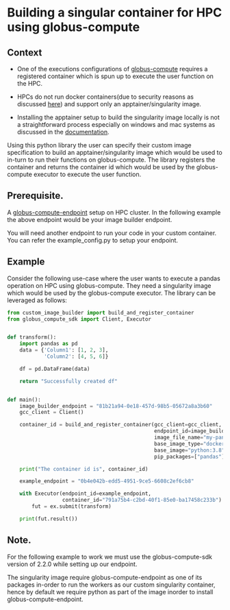 # Building a singular container for HPC using globus-compute

## Context
* One of the executions configurations of [globus-compute](https://www.globus.org/compute) requires a registered container which is spun up to execute the user function on the HPC.

* HPCs do not run docker containers(due to security reasons as discussed [here](https://docs.vscentrum.be/software/singularity.html)) and support only an apptainer/singularity image.

* Installing the apptainer setup to build the singularity image locally is not a straightforward process especially on windows and mac systems as discussed in the [documentation](https://apptainer.org/docs/admin/main/installation.html).

Using this python library the user can specify their custom image specification to build an apptainer/singularity image 
which would be used to in-turn to run their functions on globus-compute. The library registers the container and 
returns the container id which would be used by the globus-compute executor to execute the user function.


## Prerequisite.
A [globus-compute-endpoint](https://globus-compute.readthedocs.io/en/latest/endpoints.html) setup on HPC cluster.
In the following example the above endpoint would be your image builder endpoint.

You will need another endpoint to run your code in your custom container. You can refer the example_config.py to setup your endpoint.


## Example

Consider the following use-case where the user wants to execute a pandas operation on HPC using globus-compute.
They need a singularity image which would be used by the globus-compute executor. The library can be leveraged as follows:
```python
from custom_image_builder import build_and_register_container
from globus_compute_sdk import Client, Executor


def transform():
    import pandas as pd
    data = {'Column1': [1, 2, 3],
            'Column2': [4, 5, 6]}

    df = pd.DataFrame(data)

    return "Successfully created df"


def main():
    image_builder_endpoint = "81b21a94-0e18-457d-98b5-05672a8a3b60"
    gcc_client = Client()

    container_id = build_and_register_container(gcc_client=gcc_client,
                                                endpoint_id=image_builder_endpoint,
                                                image_file_name="my-pandas-image",
                                                base_image_type="docker",
                                                base_image="python:3.8",
                                                pip_packages=["pandas"])

    print("The container id is", container_id)

    example_endpoint = "0b4e042b-edd5-4951-9ce5-6608c2ef6cb8"

    with Executor(endpoint_id=example_endpoint,
                  container_id="791a75b4-c2bd-40f1-85e0-ba17458c233b") as ex:
        fut = ex.submit(transform)

    print(fut.result())
```


## Note.
For the following example to work we must use the globus-compute-sdk version of 2.2.0 while setting up our endpoint.

The singularity image require globus-compute-endpoint as one of its packages in-order to run the workers as our custom 
singularity container, hence by default we require python as part of the image inorder to install globus-compute-endpoint. 

